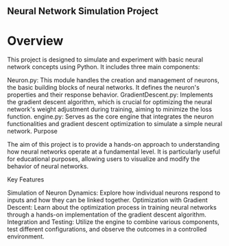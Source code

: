 ## Neural Network Simulation Project

# Overview

This project is designed to simulate and experiment with basic neural network concepts using Python. It includes three main components:

Neuron.py: This module handles the creation and management of neurons, the basic building blocks of neural networks. It defines the neuron's properties and their response behavior.
GradientDescent.py: Implements the gradient descent algorithm, which is crucial for optimizing the neural network's weight adjustment during training, aiming to minimize the loss function.
engine.py: Serves as the core engine that integrates the neuron functionalities and gradient descent optimization to simulate a simple neural network.
Purpose

The aim of this project is to provide a hands-on approach to understanding how neural networks operate at a fundamental level. It is particularly useful for educational purposes, allowing users to visualize and modify the behavior of neural networks.

Key Features

Simulation of Neuron Dynamics: Explore how individual neurons respond to inputs and how they can be linked together.
Optimization with Gradient Descent: Learn about the optimization process in training neural networks through a hands-on implementation of the gradient descent algorithm.
Integration and Testing: Utilize the engine to combine various components, test different configurations, and observe the outcomes in a controlled environment.
